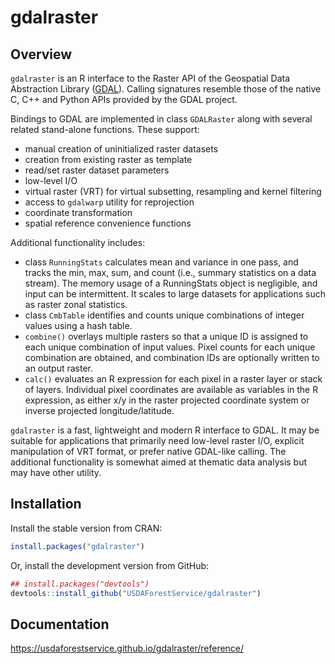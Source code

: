 
<!-- README.md is generated from README.Rmd. Please edit that file -->

# gdalraster

<!-- badges: start -->

<!-- badges: end -->

## Overview

`gdalraster` is an R interface to the Raster API of the Geospatial Data
Abstraction Library ([GDAL](https://gdal.org/)). Calling signatures
resemble those of the native C, C++ and Python APIs provided by the GDAL
project.

Bindings to GDAL are implemented in class `GDALRaster` along with
several related stand-alone functions. These support:

  - manual creation of uninitialized raster datasets
  - creation from existing raster as template
  - read/set raster dataset parameters
  - low-level I/O
  - virtual raster (VRT) for virtual subsetting, resampling and kernel
    filtering
  - access to `gdalwarp` utility for reprojection
  - coordinate transformation
  - spatial reference convenience functions

Additional functionality includes:

  - class `RunningStats` calculates mean and variance in one pass, and
    tracks the min, max, sum, and count (i.e., summary statistics on a
    data stream). The memory usage of a RunningStats object is
    negligible, and input can be intermittent. It scales to large
    datasets for applications such as raster zonal statistics.
  - class `CmbTable` identifies and counts unique combinations of
    integer values using a hash table.
  - `combine()` overlays multiple rasters so that a unique ID is
    assigned to each unique combination of input values. Pixel counts
    for each unique combination are obtained, and combination IDs are
    optionally written to an output raster.
  - `calc()` evaluates an R expression for each pixel in a raster layer
    or stack of layers. Individual pixel coordinates are available as
    variables in the R expression, as either x/y in the raster projected
    coordinate system or inverse projected longitude/latitude.

`gdalraster` is a fast, lightweight and modern R interface to GDAL. It
may be suitable for applications that primarily need low-level raster
I/O, explicit manipulation of VRT format, or prefer native GDAL-like
calling. The additional functionality is somewhat aimed at thematic data
analysis but may have other utility.

## Installation

Install the stable version from CRAN:

``` r
install.packages("gdalraster")
```

Or, install the development version from GitHub:

``` r
## install.packages("devtools")
devtools::install_github("USDAForestService/gdalraster")
```

## Documentation

<https://usdaforestservice.github.io/gdalraster/reference/>
